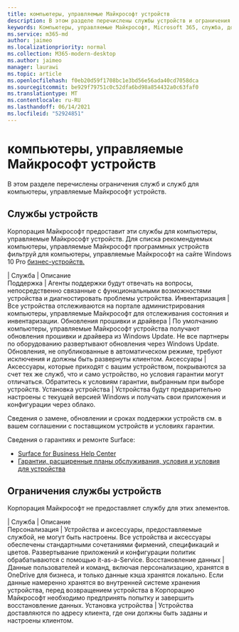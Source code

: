 ```yaml
---
title: компьютеры, управляемые Майкрософт устройств
description: В этом разделе перечислены службы устройств и ограничения для компьютеры, управляемые Майкрософт.
keywords: Компьютеры, управляемые Майкрософт, Microsoft 365, служба, документация
ms.service: m365-md
author: jaimeo
ms.localizationpriority: normal
ms.collection: M365-modern-desktop
ms.author: jaimeo
manager: laurawi
ms.topic: article
ms.openlocfilehash: f0eb20d59f1708bc1e3bd56e56ada40cd7058dca
ms.sourcegitcommit: be929f79751c0c52dfa6bd98a854432a0c63faf0
ms.translationtype: MT
ms.contentlocale: ru-RU
ms.lasthandoff: 06/14/2021
ms.locfileid: "52924851"
---
```

# <a name="microsoft-managed-desktop-device-services"></a>компьютеры, управляемые Майкрософт устройств

В этом разделе перечислены ограничения служб и служб для компьютеры, управляемые Майкрософт устройств.

## <a name="device-services"></a>Службы устройств

Корпорация Майкрософт предоставит эти службы для компьютеры, управляемые Майкрософт устройств. Для списка рекомендуемых компьютеры, управляемые Майкрософт программных устройств фильтруй для компьютеры, управляемые Майкрософт на сайте Windows 10 Pro [бизнес-устройств.](https://www.microsoft.com/windowsforbusiness/view-all-devices)

 | Служба | Описание  
Поддержка | Агенты поддержки будут отвечать на вопросы, непосредственно связанные с функциональными возможностями устройства и диагностировать проблемы устройства.
Инвентаризация | Все устройства отслеживаются на портале администрирования компьютеры, управляемые Майкрософт для отслеживания состояния и инвентаризации.
Обновления прошивки и драйвера | По умолчанию компьютеры, управляемые Майкрософт устройства получают обновления прошивки и драйвера из Windows Update. Не все партнеры по оборудованию развертывают обновления через Windows Update. Обновления, не опубликованные в автоматическом режиме, требуют исключения и должны быть развернуты клиентом.
Аксессуары | Аксессуары, которые приходят с вашим устройством, покрываются за счет тех же служб, что и само устройство, но условия гарантии могут отличаться. Обратитесь к условиям гарантии, выбранным при выборе устройств. Установка устройства | Устройства будут предварительно настроены с текущей версией Windows и получать свои приложения и конфигурации через облако. 

Сведения о замене, обновлении и сроках поддержки устройств см. в вашем соглашении с поставщиком устройств и условиях гарантии.

Сведения о гарантиях и ремонте Surface:
- [Surface for Business Help Center](https://support.microsoft.com/hub/4339296/surface-for-business-help)
- [Гарантии, расширенные планы обслуживания, условия и условия для устройства](https://support.microsoft.com/help/4040687/info-about-warranties-extended-service-plans-and-terms-conditions)


## <a name="device-service-limitations"></a>Ограничения службы устройств

Корпорация Майкрософт не предоставляет службу для этих элементов.

 | Служба | Описание  
Персонализация | Устройства и аксессуары, предоставляемые службой, не могут быть настроены. Все устройства и аксессуары обеспечены стандартными сочетаниями фирмений, спецификаций и цветов. Развертывание приложений и конфигурации политик обрабатываются с помощью it-as-a-Service.
Восстановление данных | Данные пользователей и команд, включая персонализацию, хранятся в OneDrive для бизнеса, и только данные кэша хранятся локально. Если данные намеренно хранятся во внутренней системе хранения устройства, перед возвращением устройства в Корпорацию Майкрософт необходимо предпринять попытку и завершить восстановление данных.
Установка устройства | Устройства доставляются по адресу клиента, где они должны быть заданы и настроены клиентом.
